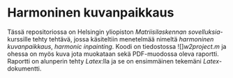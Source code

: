 # Harmoninen kuvanpaikkaus  
Tässä repositoriossa on Helsingin yliopiston *Matriisilaskennan sovelluksia*-kurssille tehty tehtävä, jossa käsiteltiin menetelmää nimeltä *harmoninen kuvanpaikkaus*, *harmonic inpainting*. Koodi on tiedostossa ![]*w2project.m* ja ohessa on myös kuva jota muokataan sekä PDF-muodossa oleva raportti. Raportti on alunperin tehty *Latex*:lla ja se on ensimmäinen tekemäni *Latex*-dokumentti.